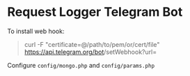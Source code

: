# Request Logger Telegram Bot

To install web hook:
> curl -F "certificate=@/path/to/pem/or/cert/file"  https://api.telegram.org/bot<token>/setWebhook?url=<your web hook url>

Configure `config/mongo.php` and `config/params.php`
